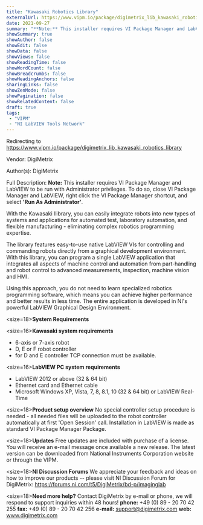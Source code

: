 ```yaml
---
title: "Kawasaki Robotics Library"
externalUrl: https://www.vipm.io/package/digimetrix_lib_kawasaki_robotics_library
date: 2021-09-27
summary: "**Note:** This installer requires VI Package Manager and LabVIEW to be run with Administrator privileges."
showSummary: true
showAuthor: false
showEdit: false
showData: false
showViews: false
showReadingTime: false
showWordCount: false
showBreadcrumbs: false
showHeadingAnchors: false
sharingLinks: false
showZenMode: false
showPagination: false
showRelatedContent: false
draft: true
tags:
 - "VIPM"
 - "NI LabVIEW Tools Network"
---
```


Redirecting to https://www.vipm.io/package/digimetrix_lib_kawasaki_robotics_library

Vendor: DigiMetrix

Author(s): DigiMetrix
 
Full Description:
**Note:** This installer requires VI Package Manager and LabVIEW to be run with Administrator privileges.  To do so, close VI Package Manager and LabVIEW, right click the VI Package Manager shortcut, and select **'Run As Administrator'**.

With the Kawasaki llibrary, you can easily integrate robots into new types of systems and applications for automated test, laboratory automation, and flexible manufacturing - eliminating complex robotics programming expertise. 

The library features easy-to-use native LabVIEW VIs for controlling and commanding robots directly from a graphical development environment. With this library, you can program a single LabVIEW application that integrates all aspects of machine control and automation from part-handling and robot control to advanced measurements, inspection, machine vision and HMI. 

Using this approach, you do not need to learn specialized robotics programming software, which means you can achieve higher performance and better results in less time. The entire application is developed in NI's powerful LabVIEW Graphical Design Environment.

<size=18>**System Requirements**</size>

<size=16>**Kawasaki system requirements**</size>
 - 	6-axis or 7-axis robot
 - 	D, E or F robot controller
 - 	for D and E controller TCP connection must be available.

<size=16>**LabVIEW PC system requirements**</size>
 - 	LabVIEW 2012 or above (32 & 64 bit)
 - 	Ethernet card and Ethernet cable
 - 	Microsoft Windows XP, Vista, 7, 8, 8.1, 10 (32 & 64 bit) or LabVIEW Real-Time

<size=18>**Product setup overview**</size>
No special controller setup procedure is needed - all needed files will be uploaded to the robot controller automatically at first 'Open Session' call. Installation in LabVIEW is made as standard VI Package Manager Package.

<size=18>**Updates**</size>
Free updates are included with purchase of a license. You will receive an e-mail message once available a new release.
The latest version can be downloaded from National Instruments Corporation website or through the VIPM.

<size=18>**NI Discussion Forums**</size>
We appreciate your feedback and ideas on how to improve our products -- please visit NI Discussion Forum for DigiMetrix: https://forums.ni.com/t5/DigiMetrix/bd-p/imaginglab

<size=18>**Need more help?**</size>
Contact DigiMetrix by e-mail or phone, we will respond to support inquiries within 48 hours!
**phone:**  +49 (0) 89 - 20 70 42 255
**fax:**      +49 (0) 89 - 20 70 42 256
**e-mail:**  support@digimetrix.com
**web:**     www.digimetrix.com